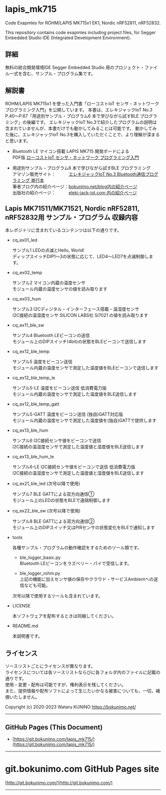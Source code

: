 # lapis_mk715
Code Exapmles for ROHM/LAPIS MK715x1 EK1, Nordic nRF52811, nRF52832.  

This repository contains code exapmles including project files, for Segger Embedded Studio IDE (Integrated Development Environment).  

## 詳細

無料の統合開発環境IDE Segger Embedded Studio 用のプロジェクト・ファイル一式を含む、サンプル・プログラム集です。  

## 解説書

ROHM/LAPIS MK715x1 を使った入門書「ローコストIoT センサ・ネットワーク プログラミング入門」を公開しています。
本書は、エレキジャックIoT No.3 P.40～P.67「用途別サンプル・プログラム6 本で学びながら試すBLE プログラミング」の後編です。
エレキジャックIoT No.3で紹介したプログラムの説明は含まれていませんが、本書だけでも動かしてみることは可能です。
動かしてみた後に、エレキジャックIoT No.3を購入していただくことで、より理解が深まると思います。  

- Bluetooth LE マイコン搭載 LAPIS MK715 開発ボードによる  
PDF版 [ローコストIoT センサ・ネットワーク プログラミング入門](https://bokunimo.net/cq/nrf528)  

- 用途別サンプル・プログラム6 本で学びながら試すBLE プログラミング  
アマゾン販売サイト：　　　[エレキジャックIoT No.3 Bluetooth通信プログラミング 単行本](https://amzn.to/3Z3Tzyp)  
筆者ブログ内の紹介ページ：[bokunimo.net/blog内の紹介ページ](https://bokunimo.net/blog/esp/883/#Bluetooth_LE%E3%83%9E%E3%82%A4%E3%82%B3%E3%83%B3%E6%90%AD%E8%BC%89LAPIS_MK715%E9%96%8B%E7%99%BA%E3%83%9C%E3%83%BC%E3%83%89_%E7%94%A8%E9%80%94%E5%88%A5%E3%82%B5%E3%83%B3%E3%83%97%E3%83%AB%E3%83%BB%E3%83%97%E3%83%AD%E3%82%B0%E3%83%A9%E3%83%A06%E6%9C%AC%E3%81%A7%E5%AD%A6%E3%81%B3%E3%81%AA%E3%81%8C%E3%82%89%E8%A9%A6%E3%81%99BLE%E3%83%97%E3%83%AD%E3%82%B0%E3%83%A9%E3%83%9F%E3%83%B3%E3%82%B0)  
出版社の紹介ページ：　　　[eleki-jack-iot.com 内の紹介ページ](https://eleki-jack-iot.com/2020/07/28/bluetooth-le%e3%83%9e%e3%82%a4%e3%82%b3%e3%83%b3%e6%90%ad%e8%bc%89-lapis-mk715%e9%96%8b%e7%99%ba%e3%83%9c%e3%83%bc%e3%83%89-%e7%94%a8%e9%80%94%e5%88%a5%e3%82%b5%e3%83%b3%e3%83%97%e3%83%ab%e3%83%bb/)  

## Lapis MK71511/MK71521, Nordic nRF52811, nRF52832用 サンプル・プログラム 収録内容

本レポジトリに含まれているコンテンツは以下の通りです。  

- cq_ex01_led

	サンプル1 LEDの点滅とHello, World!  
	ディップスイッチDIP1～3の状態に応じて、LED4～LED7を点滅制御します。  

- cq_ex02_temp

	サンプル2 マイコン内蔵の温度センサ  
	モジュール内蔵の温度センサの値を読み取ります  

- cq_ex03_hum

	サンプル3 I2Cディジタル・インターフェース搭載・温湿度センサ  
	I2C接続の温湿度センサ SILICON LABS社 Si7021 の値を読み取ります  

- cq_ex11_ble_sw

	サンプル4 Bluetooth LEビーコンの送信  
	モジュール上のDIPスイッチ(4bit)の状態をBLEビーコンで送信します  

- cq_ex12_ble_temp

	サンプル5 温度をビーコン送信  
	モジュール内蔵の温度センサで測定した温度値をBLEビーコンで送信します  

- cq_ex12_ble_temp_le

	サンプル5-LE 温度をビーコン送信 低消費電力版  
	モジュール内蔵の温度センサで測定した温度値をBLE送信します  

- cq_ex12_ble_temp_gatt

	サンプル5-GATT 温度をビーコン送信 (独自)GATT対応版  
	モジュール内蔵の温度センサで測定した温度値を(独自)GATTで提供します  

- cq_ex13_ble_hum

	サンプル6 I2C接続センサ値をビーコンで送信  
	I2C接続の温湿度センサで測定した温度値と湿度値をBLE送信します  

- cq_ex13_ble_hum_le

	サンプル6-LE I2C接続センサ値をビーコンで送信 低消費電力版  
	I2C接続の温湿度センサで測定した温度値と湿度値をBLE送信します  

- cq_ex21_ble_led (次号以降で使用)

	サンプル7 BLE GATTによる双方向通信①  
	モジュール上のLEDの状態をBLEで遠隔制御します  

- cq_ex22_ble_sw (次号以降で使用)

	サンプル8 BLE GATTによる双方向通信②  
	モジュール上のDIPスイッチ又はPIRセンサの状態変化をBLEで通知します  

- tools

	各種サンプル・プログラムの動作確認をするためのツール類です。  
	
	- ble_logger_basic.py  
		Bluetooth LEビーコンをラズベリー・パイで受信します。  
	
	- ble_logger_rohm.py  
		上記の機能に加えセンサ値の保存やクラウド・サービスAmbientへの送信なども可能。  
	
	次号以降で使用するツールも含まれています。  

- LICENSE

	本ソフトウェアを配布するときは同梱してください。  

- README.md

	本説明書です。  

## ライセンス

ソースリストごとにライセンスが異なります。  
ライセンスについては各ソースリストならびに各フォルダ内のファイルに記載の通りです。  
使用・変更・配布は可能ですが、権利表示を残してください。  
また、提供情報や配布ソフトによって生じたいかなる被害についても，一切，補償いたしません。  

Copyright (c) 2020-2023 Wataru KUNINO
<https://bokunimo.net/>

----------------------------------------------------------------

## GitHub Pages (This Document)
* [https://git.bokunimo.com/lapis_mk715/](https://git.bokunimo.com/lapis_mk715/)  

----------------------------------------------------------------

# git.bokunimo.com GitHub Pages site
[http://git.bokunimo.com/](http://git.bokunimo.com/)  

----------------------------------------------------------------
